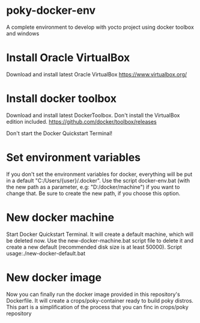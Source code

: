 # poky-docker-env
A complete environment to develop with yocto project using docker toolbox and windows

# Install Oracle VirtualBox
Download and install latest Oracle VirtualBox
https://www.virtualbox.org/

# Install docker toolbox
Download and install latest DockerToolbox. Don't install the VirtualBox edition included.
https://github.com/docker/toolbox/releases

Don't start the Docker Quickstart Terminal!

# Set environment variables
If you don't set the environment variables for docker, everything will be put in a default "C:/Users/{user}/.docker". Use the script docker-env.bat (with the new path as a parameter, e.g: "D:/docker/machine") if you want to change that. Be sure to create the new path, if you choose this option.

# New docker machine
Start Docker Quickstart Terminal. It will create a default machine, which will be deleted now. Use the new-docker-machine.bat script file to delete it and create a new default (recommended disk size is at least 50000).
Script usage:./new-docker-default.bat <memory> <cpus> <diskspace>

# New docker image
Now you can finally run the docker image provided in this repository's Dockerfile. It will create a crops/poky-container ready to build poky distros. This part is a simplification of the process that you can finc in crops/poky repository
